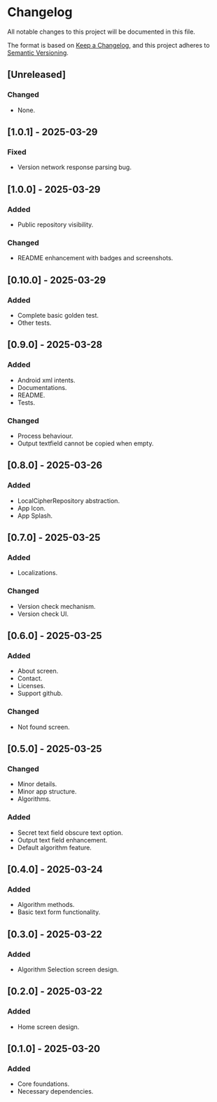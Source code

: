 # Changelog

All notable changes to this project will be documented in this file.

The format is based on [Keep a Changelog](https://keepachangelog.com/en/1.1.0/),
and this project adheres to [Semantic Versioning](https://semver.org/spec/v2.0.0.html).

## [Unreleased]

### Changed

- None.

## [1.0.1] - 2025-03-29

### Fixed

- Version network response parsing bug.

## [1.0.0] - 2025-03-29

### Added

- Public repository visibility.

### Changed

- README enhancement with badges and screenshots.

## [0.10.0] - 2025-03-29

### Added

- Complete basic golden test.
- Other tests.

## [0.9.0] - 2025-03-28

### Added

- Android xml intents.
- Documentations.
- README.
- Tests.

### Changed

- Process behaviour.
- Output textfield cannot be copied when empty.

## [0.8.0] - 2025-03-26

### Added

- LocalCipherRepository abstraction.
- App Icon.
- App Splash.

## [0.7.0] - 2025-03-25

### Added

- Localizations.

### Changed

- Version check mechanism.
- Version check UI.

## [0.6.0] - 2025-03-25

### Added

- About screen.
- Contact.
- Licenses.
- Support github.

### Changed

- Not found screen.

## [0.5.0] - 2025-03-25

### Changed

- Minor details.
- Minor app structure.
- Algorithms.

### Added

- Secret text field obscure text option.
- Output text field enhancement.
- Default algorithm feature.

## [0.4.0] - 2025-03-24

### Added

- Algorithm methods.
- Basic text form functionality.

## [0.3.0] - 2025-03-22

### Added

- Algorithm Selection screen design.

## [0.2.0] - 2025-03-22

### Added

- Home screen design.

## [0.1.0] - 2025-03-20

### Added

- Core foundations.
- Necessary dependencies.
